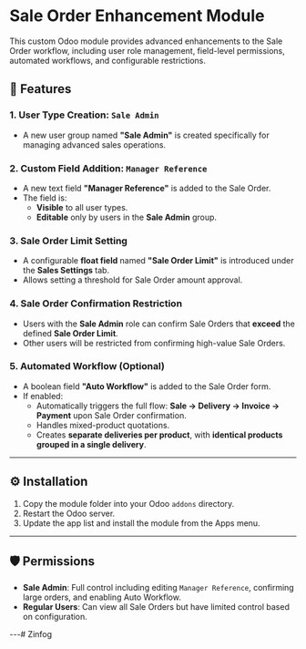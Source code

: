 # Sale Order Enhancement Module

This custom Odoo module provides advanced enhancements to the Sale Order workflow, including user role management, field-level permissions, automated workflows, and configurable restrictions.

## 🚀 Features

### 1. User Type Creation: `Sale Admin`
- A new user group named **"Sale Admin"** is created specifically for managing advanced sales operations.

### 2. Custom Field Addition: `Manager Reference`
- A new text field **"Manager Reference"** is added to the Sale Order.
- The field is:
  - **Visible** to all user types.
  - **Editable** only by users in the **Sale Admin** group.

### 3. Sale Order Limit Setting
- A configurable **float field** named **"Sale Order Limit"** is introduced under the **Sales Settings** tab.
- Allows setting a threshold for Sale Order amount approval.

### 4. Sale Order Confirmation Restriction
- Users with the **Sale Admin** role can confirm Sale Orders that **exceed** the defined **Sale Order Limit**.
- Other users will be restricted from confirming high-value Sale Orders.

### 5. Automated Workflow (Optional)
- A boolean field **"Auto Workflow"** is added to the Sale Order form.
- If enabled:
  - Automatically triggers the full flow: **Sale → Delivery → Invoice → Payment** upon Sale Order confirmation.
  - Handles mixed-product quotations.
  - Creates **separate deliveries per product**, with **identical products grouped in a single delivery**.

---

## ⚙️ Installation

1. Copy the module folder into your Odoo `addons` directory.
2. Restart the Odoo server.
3. Update the app list and install the module from the Apps menu.

---

## 🛡 Permissions

- **Sale Admin**: Full control including editing `Manager Reference`, confirming large orders, and enabling Auto Workflow.
- **Regular Users**: Can view all Sale Orders but have limited control based on configuration.

---# Zinfog
